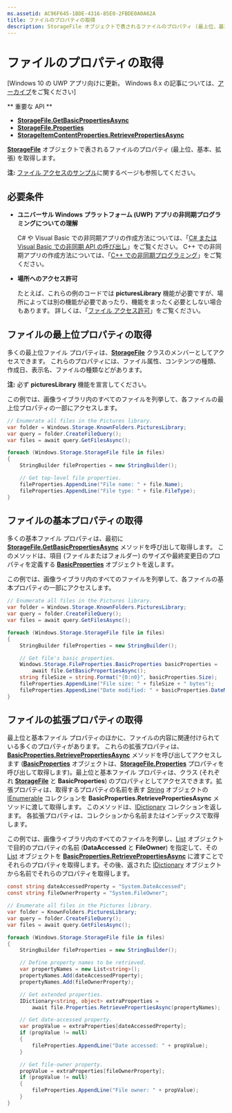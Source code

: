 ```yaml
---
ms.assetid: AC96F645-1BDE-4316-85E0-2FBDE0A0A62A
title: ファイルのプロパティの取得
description: StorageFile オブジェクトで表されるファイルのプロパティ (最上位、基本、拡張) を取得します。
---
```

# ファイルのプロパティの取得

\[Windows 10 の UWP アプリ向けに更新。 Windows 8.x の記事については、[アーカイブ](http://go.microsoft.com/fwlink/p/?linkid=619132)をご覧ください\]


** 重要な API **

-   [**StorageFile.GetBasicPropertiesAsync**](https://msdn.microsoft.com/library/windows/apps/hh701737)
-   [**StorageFile.Properties**](https://msdn.microsoft.com/library/windows/apps/br227225)
-   [**StorageItemContentProperties.RetrievePropertiesAsync**](https://msdn.microsoft.com/library/windows/apps/hh770652)

[
            **StorageFile**](https://msdn.microsoft.com/library/windows/apps/br227171) オブジェクトで表されるファイルのプロパティ (最上位、基本、拡張) を取得します。

**注:** [ファイル アクセスのサンプル](http://go.microsoft.com/fwlink/p/?linkid=619995)に関するページも参照してください。

 


## 必要条件

-   **ユニバーサル Windows プラットフォーム (UWP) アプリの非同期プログラミングについての理解**

    C# や Visual Basic での非同期アプリの作成方法については、「[C# または Visual Basic での非同期 API の呼び出し](https://msdn.microsoft.com/library/windows/apps/mt187337)」をご覧ください。 C++ での非同期アプリの作成方法については、「[C++ での非同期プログラミング](https://msdn.microsoft.com/library/windows/apps/mt187334)」をご覧ください。

-   **場所へのアクセス許可**

    たとえば、これらの例のコードでは **picturesLibrary** 機能が必要ですが、場所によっては別の機能が必要であったり、機能をまったく必要としない場合もあります。 詳しくは、「[ファイル アクセス許可](file-access-permissions.md)」をご覧ください。

## ファイルの最上位プロパティの取得

多くの最上位ファイル プロパティは、[**StorageFile**](https://msdn.microsoft.com/library/windows/apps/br227171) クラスのメンバーとしてアクセスできます。 これらのプロパティには、ファイル属性、コンテンツの種類、作成日、表示名、ファイルの種類などがあります。

**注:** 必ず **picturesLibrary** 機能を宣言してください。

 

この例では、画像ライブラリ内のすべてのファイルを列挙して、各ファイルの最上位プロパティの一部にアクセスします。

```csharp
// Enumerate all files in the Pictures library.
var folder = Windows.Storage.KnownFolders.PicturesLibrary;
var query = folder.CreateFileQuery();
var files = await query.GetFilesAsync();

foreach (Windows.Storage.StorageFile file in files)
{
    StringBuilder fileProperties = new StringBuilder();

    // Get top-level file properties.
    fileProperties.AppendLine("File name: " + file.Name);
    fileProperties.AppendLine("File type: " + file.FileType);
}
```

## ファイルの基本プロパティの取得

多くの基本ファイル プロパティは、最初に [**StorageFile.GetBasicPropertiesAsync**](https://msdn.microsoft.com/library/windows/apps/hh701737) メソッドを呼び出して取得します。 このメソッドは、項目 (ファイルまたはフォルダー) のサイズや最終変更日のプロパティを定義する [**BasicProperties**](https://msdn.microsoft.com/library/windows/apps/br212113) オブジェクトを返します。

この例では、画像ライブラリ内のすべてのファイルを列挙して、各ファイルの基本プロパティの一部にアクセスします。

```csharp
// Enumerate all files in the Pictures library.
var folder = Windows.Storage.KnownFolders.PicturesLibrary;
var query = folder.CreateFileQuery();
var files = await query.GetFilesAsync();

foreach (Windows.Storage.StorageFile file in files)
{
    StringBuilder fileProperties = new StringBuilder();

    // Get file's basic properties.
    Windows.Storage.FileProperties.BasicProperties basicProperties = 
        await file.GetBasicPropertiesAsync();
    string fileSize = string.Format("{0:n0}", basicProperties.Size);
    fileProperties.AppendLine("File size: " + fileSize + " bytes");
    fileProperties.AppendLine("Date modified: " + basicProperties.DateModified);
}
 ```
 
## ファイルの拡張プロパティの取得

最上位と基本ファイル プロパティのほかに、ファイルの内容に関連付けられている多くのプロパティがあります。 これらの拡張プロパティは、[**BasicProperties.RetrievePropertiesAsync**](https://msdn.microsoft.com/library/windows/apps/br212124) メソッドを呼び出してアクセスします ([**BasicProperties**](https://msdn.microsoft.com/library/windows/apps/br212113) オブジェクトは、[**StorageFile.Properties**](https://msdn.microsoft.com/library/windows/apps/br227225) プロパティを呼び出して取得します)。最上位と基本ファイル プロパティは、クラス (それぞれ [**StorageFile**](https://msdn.microsoft.com/library/windows/apps/br227171) と **BasicProperties**) のプロパティとしてアクセスできます。拡張プロパティは、取得するプロパティの名前を表す [String](http://go.microsoft.com/fwlink/p/?LinkID=325032) オブジェクトの [IEnumerable](http://go.microsoft.com/fwlink/p/?LinkID=313091) コレクションを **BasicProperties.RetrievePropertiesAsync** メソッドに渡して取得します。 このメソッドは、[IDictionary](http://go.microsoft.com/fwlink/p/?LinkId=325238) コレクションを返します。 各拡張プロパティは、コレクションから名前またはインデックスで取得します。

この例では、画像ライブラリ内のすべてのファイルを列挙し、[List](http://go.microsoft.com/fwlink/p/?LinkID=325246) オブジェクトで目的のプロパティの名前 (**DataAccessed** と **FileOwner**) を指定して、その [List](http://go.microsoft.com/fwlink/p/?LinkID=325246) オブジェクトを [**BasicProperties.RetrievePropertiesAsync**](https://msdn.microsoft.com/library/windows/apps/br212124) に渡すことでそれらのプロパティを取得します。その後、返された [IDictionary](http://go.microsoft.com/fwlink/p/?LinkId=325238) オブジェクトから名前でそれらのプロパティを取得します。

```csharp
const string dateAccessedProperty = "System.DateAccessed";
const string fileOwnerProperty = "System.FileOwner";

// Enumerate all files in the Pictures library.
var folder = KnownFolders.PicturesLibrary;
var query = folder.CreateFileQuery();
var files = await query.GetFilesAsync();

foreach (Windows.Storage.StorageFile file in files)
{
    StringBuilder fileProperties = new StringBuilder();

    // Define property names to be retrieved.
    var propertyNames = new List<string>();
    propertyNames.Add(dateAccessedProperty);
    propertyNames.Add(fileOwnerProperty);

    // Get extended properties.
    IDictionary<string, object> extraProperties = 
        await file.Properties.RetrievePropertiesAsync(propertyNames);

    // Get date-accessed property.
    var propValue = extraProperties[dateAccessedProperty];
    if (propValue != null)
    {
        fileProperties.AppendLine("Date accessed: " + propValue);
    }

    // Get file-owner property.
    propValue = extraProperties[fileOwnerProperty];
    if (propValue != null)
    {
        fileProperties.AppendLine("File owner: " + propValue);
    }
}
```

 

 






<!--HONumber=Mar16_HO1-->


